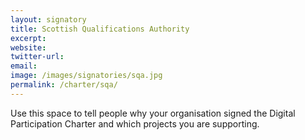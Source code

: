 ```yaml
---
layout: signatory
title: Scottish Qualifications Authority
excerpt: 
website: 
twitter-url: 
email: 
image: /images/signatories/sqa.jpg
permalink: /charter/sqa/
---
```


Use this space to tell people why your organisation signed the Digital Participation Charter and which projects you are supporting.